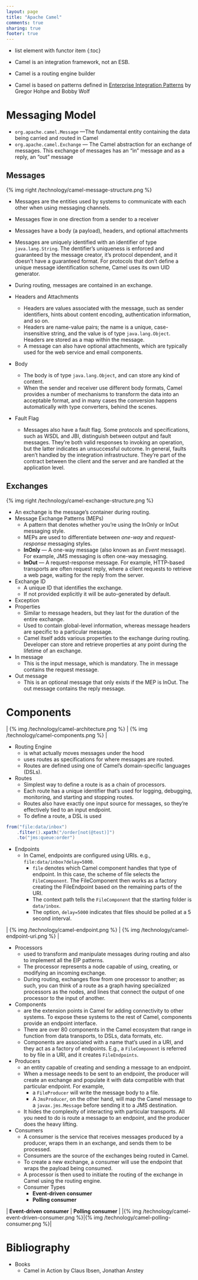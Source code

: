 ```yaml
---
layout: page
title: "Apache Camel"
comments: true
sharing: true
footer: true
---
```


* list element with functor item
{:toc}

* Camel is an integration framework, not an ESB.
* Camel is a routing engine builder
* Camel is based on patterns defined in [Enterprise Integration Patterns](http://www.enterpriseintegrationpatterns.com) by Gregor Hohpe and Bobby Wolf

# Messaging Model

* `org.apache.camel.Message` —The fundamental entity containing the data being carried and routed in Camel
* `org.apache.camel.Exchange` — The Camel abstraction for an exchange of messages. This exchange of messages has an “in” message and as a reply, an “out” message

## Messages

{% img right /technology/camel-message-structure.png %}

* Messages are the entities used by systems to communicate with each other when using messaging channels. 
* Messages flow in one direction from a sender to a receiver
* Messages have a body (a payload), headers, and optional attachments
* Messages are uniquely identified with an identifier of type `java.lang.String`. The  dentifier’s uniqueness is enforced and guaranteed by the message creator, it’s protocol dependent, and it doesn’t have a guaranteed format. For protocols that don’t define a unique message identification scheme, Camel uses its own UID generator.
* During routing, messages are contained in an exchange.

* Headers and Attachments
	* Headers are values associated with the message, such as sender identifiers, hints about content encoding, authentication information, and so on. 
	* Headers are name-value pairs; the name is a unique, case-insensitive string, and the value is of type `java.lang.Object`. Headers are stored as a map within the message. 
	* A message can also have optional attachments, which are typically used for the web service and email components.
* Body
	* The body is of type `java.lang.Object`, and can store any kind of content. 
	* When the sender and receiver use different body formats, Camel provides a number of mechanisms to transform the data into an acceptable format, and in many cases the conversion happens automatically with type converters, behind the scenes.
* Fault Flag
	* Messages also have a fault flag. Some protocols and specifications, such as WSDL and JBI, distinguish between output and fault messages. They’re both valid responses to invoking an operation, but the latter indicates an unsuccessful outcome. In general, faults aren’t handled by the integration infrastructure. They’re part of the contract between the client and the server and are handled at the application level. 

## Exchanges

{% img right /technology/camel-exchange-structure.png %}

* An exchange is the message’s container during routing. 
* Message Exchange Patterns (MEPs)
	* A pattern that denotes whether you’re using the InOnly or InOut messaging style. 
	* MEPs are used to differentiate between *one-way* and *request-response* messaging styles. 
	* **InOnly** — A one-way message (also known as an *Event* message). For example,  JMS messaging is often one-way messaging.
	* **InOut** — A request-response message. For example, HTTP-based transports are often request reply, where a client requests to retrieve a web page, waiting for the reply from the server.
* Exchange ID
	* A unique ID that identifies the exchange. 
	* If not provided explicitly it will be auto-generated by default.
* Exception
* Properties
	* Similar to message headers, but they last for the duration of the entire exchange. 
	* Used to contain global-level information, whereas message headers are specific to a particular message. 
	* Camel itself adds various properties to the exchange during routing. Developer can store and retrieve properties at any point during the lifetime of an exchange.
* In message
	* This is the input message, which is mandatory. The in message contains the request message.
* Out message
	* This is an optional message that only exists if the MEP is InOut. The out message contains the reply message.


# Components

| {% img /technology/camel-architecture.png %} | {% img /technology/camel-components.png %} |

* Routing Engine
	* is what actually moves messages under the hood
	* uses routes as specifications for where messages are routed.
	* Routes are defined using one of Camel’s domain-specific languages (DSLs).
* Routes
	* Simplest way to define a route is as a chain of processors. 
	* Each route has a unique identifier that’s used for logging, debugging, monitoring, and starting and stopping routes. 
	* Routes also have exactly one input source for messages, so they’re effectively tied to an input endpoint.
	* To define a route, a DSL is used

```java Example Route in Java DSL
from("file:data/inbox")
	.filter().xpath("/order[not(@test)]")
	.to("jms:queue:order")
```

* Endpoints
	* In Camel, endpoints are configured using URIs. e.g., `file:data/inbox?delay=5000`. 
		* `file` denotes which Camel component handles that type of endpoint. In this case, the scheme of file selects the `FileComponent`. The FileComponent then works as a factory creating the FileEndpoint based on the remaining parts of the URI. 
		* The context path tells the `FileComponent` that the starting folder is `data/inbox`. 
		* The option, `delay=5000` indicates that files should be polled at a 5 second interval.

| {% img /technology/camel-endpoint.png %} | {% img /technology/camel-endpoint-uri.png %} | 

* Processors
	* used to transform and manipulate messages during routing and also to implement all the EIP patterns.
	* The processor represents a node capable of using, creating, or modifying an incoming exchange. 
	* During routing, exchanges flow from one processor to another; as such, you can think of a route as a graph having specialized processors as the nodes, and lines that connect the output of one processor to the input of another. 
* Components
	* are the extension points in Camel for adding connectivity to other systems. To expose these systems to the rest of Camel, components provide an endpoint interface.
	* There are over 80 components in the Camel ecosystem that range in function from data transports, to DSLs, data formats, etc. 
	* Components are associated with a name that’s used in a URI, and they act as a factory of endpoints. E.g., a `FileComponent` is referred to by file in a URI, and it creates `FileEndpoints`. 
* Producers
	* an entity capable of creating and sending a message to an endpoint.
	* When a message needs to be sent to an endpoint, the producer will create an exchange and populate it with data compatible with that particular endpoint. For example, 
		* a `FileProducer` will write the message body to a file. 
		* A `JmsProducer`, on the other hand, will map the Camel message to a `javax.jms.Message` before sending it to a JMS destination. 
	* It hides the complexity of interacting with particular transports. All you need to do is route a message to an endpoint, and the producer does the heavy lifting.
* Consumers
	* A consumer is the service that receives messages produced by a producer, wraps them in an exchange, and sends them to be processed. 
	* Consumers are the source of the exchanges being routed in Camel.
	* To create a new exchange, a consumer will use the endpoint that wraps the payload being consumed. 
	* A processor is then used to initiate the routing of the exchange in Camel using the routing engine.
	* Consumer Types
		* **Event-driven consumer**
		* **Polling consumer**

| **Event-driven consumer** | **Polling consumer** |
|{% img /technology/camel-event-driven-consumer.png %}|{% img /technology/camel-polling-consumer.png %}|


# Bibliography

* Books
	* Camel in Action by Claus Ibsen, Jonathan Anstey